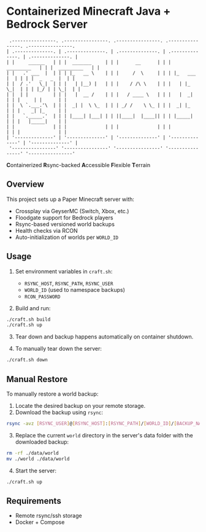 # Containerized Minecraft Java + Bedrock Server

```ascii
 .----------------. .----------------. .----------------. .----------------. .----------------. 
| .--------------. | .--------------. | .--------------. | .--------------. | .--------------. |
| |     ______   | | |  _______     | | |      __      | | |  _________   | | |  _________   | |
| |   .' ___  |  | | | |_   __ \    | | |     /  \     | | | |_   ___  |  | | | |  _   _  |  | |
| |  / .'   \_|  | | |   | |__) |   | | |    / /\ \    | | |   | |_  \_|  | | | |_/ | | \_|  | |
| |  | |         | | |   |  __ /    | | |   / ____ \   | | |   |  _|      | | |     | |      | |
| |  \ `.___.'\  | | |  _| |  \ \_  | | | _/ /    \ \_ | | |  _| |_       | | |    _| |_     | |
| |   `._____.'  | | | |____| |___| | | ||____|  |____|| | | |_____|      | | |   |_____|    | |
| |              | | |              | | |              | | |              | | |              | |
| '--------------' | '--------------' | '--------------' | '--------------' | '--------------' |
 '----------------' '----------------' '----------------' '----------------' '----------------' 
```                                  
**C**ontainerized **R**sync-backed **A**ccessible **F**lexible **T**errain

## Overview

This project sets up a Paper Minecraft server with:
- Crossplay via GeyserMC (Switch, Xbox, etc.)
- Floodgate support for Bedrock players
- Rsync-based versioned world backups
- Health checks via RCON
- Auto-initialization of worlds per `WORLD_ID`

## Usage

1. Set environment variables in `craft.sh`:
   - `RSYNC_HOST`, `RSYNC_PATH`, `RSYNC_USER`
   - `WORLD_ID` (used to namespace backups)
   - `RCON_PASSWORD`

2. Build and run:

```bash
./craft.sh build
./craft.sh up
```

3. Tear down and backup happens automatically on container shutdown.

4. To manually tear down the server:

```bash
./craft.sh down
```

## Manual Restore

To manually restore a world backup:

1. Locate the desired backup on your remote storage.
2. Download the backup using `rsync`:

```bash
rsync -avz [RSYNC_USER]@[RSYNC_HOST]:[RSYNC_PATH]/[WORLD_ID]/[BACKUP_NAME] ./world
```

3. Replace the current `world` directory in the server's data folder with the downloaded backup:

```bash
rm -rf ./data/world
mv ./world ./data/world
```

4. Start the server:

```bash
./craft.sh up
```

## Requirements

- Remote rsync/ssh storage
- Docker + Compose
